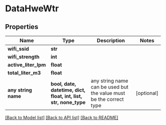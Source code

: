 # DataHweWtr


## Properties
Name | Type | Description | Notes
------------ | ------------- | ------------- | -------------
**wifi_ssid** | **str** |  | 
**wifi_strength** | **int** |  | 
**active_liter_lpm** | **float** |  | 
**total_liter_m3** | **float** |  | 
**any string name** | **bool, date, datetime, dict, float, int, list, str, none_type** | any string name can be used but the value must be the correct type | [optional]

[[Back to Model list]](../README.md#documentation-for-models) [[Back to API list]](../README.md#documentation-for-api-endpoints) [[Back to README]](../README.md)


